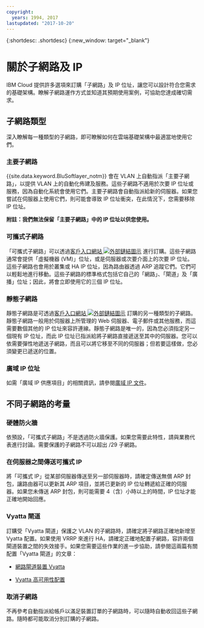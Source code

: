 ```yaml
---
copyright:
  years: 1994, 2017
lastupdated: "2017-10-20"
---
```

{:shortdesc: .shortdesc}
{:new_window: target="_blank"}

# 關於子網路及 IP

IBM Cloud 提供許多選項來訂購「子網路」及 IP 位址，讓您可以設計符合您需求的基礎架構。瞭解子網路運作方式並知道其預期使用案例，可協助您達成確切需求。

## 子網路類型

深入瞭解每一種類型的子網路，即可瞭解如何在雲端基礎架構中最適當地使用它們。

### 主要子網路

{{site.data.keyword.BluSoftlayer_notm}} 會在 VLAN 上自動指派「主要子網路」，以提供 VLAN 上的自動化佈建及服務。這些子網路不適用於次要 IP 位址或服務，因為自動化系統會使用它們。主要子網路會自動指派給新的伺服器。如果您嘗試在伺服器上使用它們，則可能會導致 IP 位址衝突，在此情況下，您需要移除 IP 位址。

**附註：我們無法保留「主要子網路」中的 IP 位址以供您使用。**

### 可攜式子網路

「可攜式子網路」可以透過[客戶入口網站 ![外部鏈結圖示](../../icons/launch-glyph.svg "外部鏈結圖示")](https://control.softlayer.com/) 進行訂購。這些子網路通常會提供「虛擬機器 (VM)」位址，或是伺服器或次要介面上的次要 IP 位址。這些子網路也會用於叢集或 HA IP 位址，因為路由器透過 ARP 追蹤它們。它們可以輕鬆地進行移動。這些子網路的標準格式包括它自己的「網路」、「閘道」及「廣播」位址；因此，將會立即使用它的三個 IP 位址。

### 靜態子網路

靜態子網路是可透過[客戶入口網站 ![外部鏈結圖示](../../icons/launch-glyph.svg "外部鏈結圖示")](https://control.softlayer.com/network/subnets/order) 訂購的另一種類型的子網路。靜態子網路一般用於伺服器上所管理的 Web 伺服器、電子郵件或其他服務，而這需要數個其他的 IP 位址來容許連線。靜態子網路是唯一的，因為您必須指定另一個現有 IP 位址，而此 IP 位址已指派給將子網路直接遞送至其中的伺服器。您可以依需要彈性地遞送子網路，而且可以將它移至不同的伺服器；但若要這樣做，您必須變更已遞送的位置。

### 廣域 IP 位址

如需「廣域 IP 供應項目」的相關資訊，請參閱[廣域 IP 文件](about-global-ip.html)。

## 不同子網路的考量

### 硬體防火牆

依預設，「可攜式子網路」不是透過防火牆保護。如果您需要此特性，請與業務代表進行討論。需要保護的子網路不可以超出 /29 子網路。

### 在伺服器之間傳送可攜式 IP

將「可攜式 IP」從某部伺服器傳送至另一部伺服器時，請確定傳送無償 ARP 封包，讓路由器可以更新其 ARP 項目，並將已更新的 IP 位址轉遞給正確的伺服器。如果您未傳送 ARP 封包，則可能需要 4（含）小時以上的時間，IP 位址才能正確地開始回應。

### Vyatta 閘道

訂購受「Vyatta 閘道」保護之 VLAN 的子網路時，請確定將子網路正確地新增至 Vyatta 配置。如果使用 VRRP 來進行 HA，請確定正確地配置子網路，容許兩個閘道裝置之間的失效接手。如果您需要這些作業的進一步協助，請參閱這兩篇有關配置「Vyatta 閘道」的文章：

 * [網路閘道裝置 Vyatta](../network-gateways/network-gateway-devices-vyatta.html)

 * [Vyatta 高可用性配置](../vyatta/vyatta-high-availability-configuration.html)
 
 ### 取消子網路
 
不再參考自動指派給帳戶以滿足裝置訂單的子網路時，可以隨時自動收回這些子網路。隨時都可能取消分別訂購的子網路。
